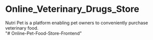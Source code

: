 # Online_Veterinary_Drugs_Store

Nutri Pet is a platform enabling pet owners to conveniently purchase veterinary food.  
"# Online-Pet-Food-Store-Frontend" 
